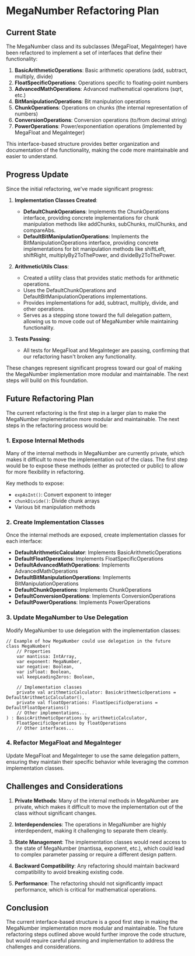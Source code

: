 # MegaNumber Refactoring Plan

## Current State

The MegaNumber class and its subclasses (MegaFloat, MegaInteger) have been refactored to implement a set of interfaces that define their functionality:

1. **BasicArithmeticOperations**: Basic arithmetic operations (add, subtract, multiply, divide)
2. **FloatSpecificOperations**: Operations specific to floating-point numbers
3. **AdvancedMathOperations**: Advanced mathematical operations (sqrt, etc.)
4. **BitManipulationOperations**: Bit manipulation operations
5. **ChunkOperations**: Operations on chunks (the internal representation of numbers)
6. **ConversionOperations**: Conversion operations (to/from decimal string)
7. **PowerOperations**: Power/exponentiation operations (implemented by MegaFloat and MegaInteger)

This interface-based structure provides better organization and documentation of the functionality, making the code more maintainable and easier to understand.

## Progress Update

Since the initial refactoring, we've made significant progress:

1. **Implementation Classes Created**:
   - **DefaultChunkOperations**: Implements the ChunkOperations interface, providing concrete implementations for chunk manipulation methods like addChunks, subChunks, mulChunks, and compareAbs.
   - **DefaultBitManipulationOperations**: Implements the BitManipulationOperations interface, providing concrete implementations for bit manipulation methods like shiftLeft, shiftRight, multiplyBy2ToThePower, and divideBy2ToThePower.

2. **ArithmeticUtils Class**:
   - Created a utility class that provides static methods for arithmetic operations.
   - Uses the DefaultChunkOperations and DefaultBitManipulationOperations implementations.
   - Provides implementations for add, subtract, multiply, divide, and other operations.
   - Serves as a stepping stone toward the full delegation pattern, allowing us to move code out of MegaNumber while maintaining functionality.

3. **Tests Passing**:
   - All tests for MegaFloat and MegaInteger are passing, confirming that our refactoring hasn't broken any functionality.

These changes represent significant progress toward our goal of making the MegaNumber implementation more modular and maintainable. The next steps will build on this foundation.

## Future Refactoring Plan

The current refactoring is the first step in a larger plan to make the MegaNumber implementation more modular and maintainable. The next steps in the refactoring process would be:

### 1. Expose Internal Methods

Many of the internal methods in MegaNumber are currently private, which makes it difficult to move the implementation out of the class. The first step would be to expose these methods (either as protected or public) to allow for more flexibility in refactoring.

Key methods to expose:
- `expAsInt()`: Convert exponent to integer
- `chunkDivide()`: Divide chunk arrays
- Various bit manipulation methods

### 2. Create Implementation Classes

Once the internal methods are exposed, create implementation classes for each interface:

- **DefaultArithmeticCalculator**: Implements BasicArithmeticOperations
- **DefaultFloatOperations**: Implements FloatSpecificOperations
- **DefaultAdvancedMathOperations**: Implements AdvancedMathOperations
- **DefaultBitManipulationOperations**: Implements BitManipulationOperations
- **DefaultChunkOperations**: Implements ChunkOperations
- **DefaultConversionOperations**: Implements ConversionOperations
- **DefaultPowerOperations**: Implements PowerOperations

### 3. Update MegaNumber to Use Delegation

Modify MegaNumber to use delegation with the implementation classes:

```
// Example of how MegaNumber could use delegation in the future
class MegaNumber(
    // Properties
    var mantissa: IntArray,
    var exponent: MegaNumber,
    var negative: Boolean,
    var isFloat: Boolean,
    val keepLeadingZeros: Boolean,

    // Implementation classes
    private val arithmeticCalculator: BasicArithmeticOperations = DefaultArithmeticCalculator(),
    private val floatOperations: FloatSpecificOperations = DefaultFloatOperations()
    // Other implementations...
) : BasicArithmeticOperations by arithmeticCalculator,
    FloatSpecificOperations by floatOperations
    // Other interfaces...
```

### 4. Refactor MegaFloat and MegaInteger

Update MegaFloat and MegaInteger to use the same delegation pattern, ensuring they maintain their specific behavior while leveraging the common implementation classes.

## Challenges and Considerations

1. **Private Methods**: Many of the internal methods in MegaNumber are private, which makes it difficult to move the implementation out of the class without significant changes.

2. **Interdependencies**: The operations in MegaNumber are highly interdependent, making it challenging to separate them cleanly.

3. **State Management**: The implementation classes would need access to the state of MegaNumber (mantissa, exponent, etc.), which could lead to complex parameter passing or require a different design pattern.

4. **Backward Compatibility**: Any refactoring should maintain backward compatibility to avoid breaking existing code.

5. **Performance**: The refactoring should not significantly impact performance, which is critical for mathematical operations.

## Conclusion

The current interface-based structure is a good first step in making the MegaNumber implementation more modular and maintainable. The future refactoring steps outlined above would further improve the code structure, but would require careful planning and implementation to address the challenges and considerations.
